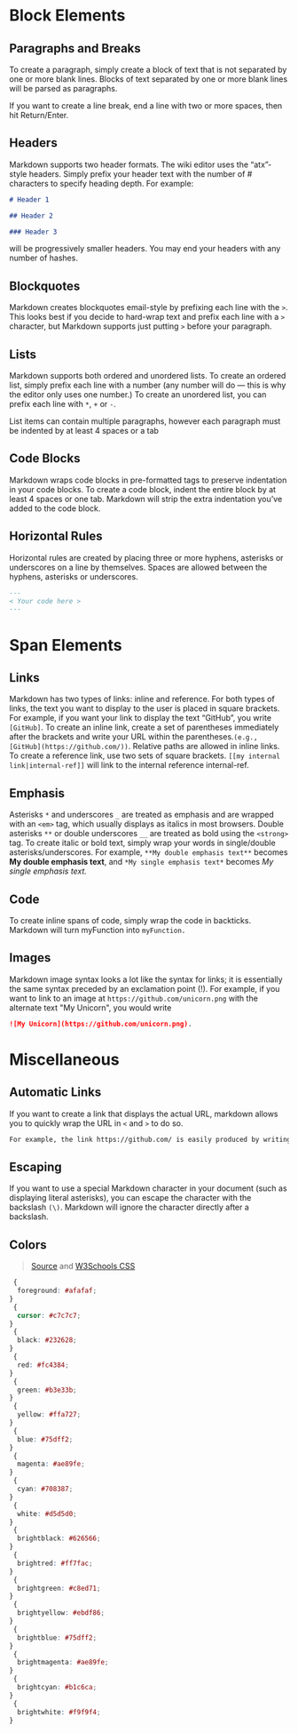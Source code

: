 # Block Elements

## Paragraphs and Breaks

To create a paragraph, simply create a block of text that is not separated by one or more blank lines. Blocks of text separated by one or more blank lines will be parsed as paragraphs.

If you want to create a line break, end a line with two or more spaces, then hit Return/Enter.

## Headers

Markdown supports two header formats. The wiki editor uses the “atx”-style headers. Simply prefix your header text with the number of # characters to specify heading depth. For example:

```md
# Header 1

## Header 2

### Header 3
```

will be progressively smaller headers. You may end your headers with any number of hashes.

## Blockquotes

Markdown creates blockquotes email-style by prefixing each line with the `>`. This looks best if you decide to hard-wrap text and prefix each line with a `>` character, but Markdown supports just putting `>` before your paragraph.

## Lists

Markdown supports both ordered and unordered lists. To create an ordered list, simply prefix each line with a number (any number will do — this is why the editor only uses one number.)
To create an unordered list, you can prefix each line with `*`, `+` or `-`.

List items can contain multiple paragraphs, however each paragraph must be indented by at least 4 spaces or a tab

## Code Blocks

Markdown wraps code blocks in pre-formatted tags to preserve indentation in your code blocks.
To create a code block, indent the entire block by at least 4 spaces or one tab. Markdown will strip the extra indentation you’ve added to the code block.

## Horizontal Rules

Horizontal rules are created by placing three or more hyphens, asterisks or underscores on a line by themselves. Spaces are allowed between the hyphens, asterisks or underscores.

```md
---
< Your code here >
---
```

# Span Elements

## Links

Markdown has two types of links: inline and reference. For both types of links, the text you want to display to the user is placed in square brackets. For example, if you want your link to display the text “GitHub”, you write `[GitHub]`.
To create an inline link, create a set of parentheses immediately after the brackets and write your URL within the parentheses.`(e.g., [GitHub](https://github.com/))`. Relative paths are allowed in inline links.
To create a reference link, use two sets of square brackets. `[[my internal link|internal-ref]]` will link to the internal reference internal-ref.

## Emphasis

Asterisks `*` and underscores `_` are treated as emphasis and are wrapped with an `<em>` tag, which usually displays as italics in most browsers. Double asterisks `**` or double underscores `__` are treated as bold using the `<strong>` tag. To create italic or bold text, simply wrap your words in single/double asterisks/underscores. For example, `**My double emphasis text**` becomes **My double emphasis text**, and `*My single emphasis text*` becomes _My single emphasis text._

## Code

To create inline spans of code, simply wrap the code in backticks.
Markdown will turn myFunction into `myFunction.`

## Images

Markdown image syntax looks a lot like the syntax for links; it is essentially the same syntax preceded by an exclamation point (!). For example, if you want to link to an image at `https://github.com/unicorn.png` with the alternate text "My Unicorn", you would write

```md
![My Unicorn](https://github.com/unicorn.png).
```

# Miscellaneous

## Automatic Links

If you want to create a link that displays the actual URL, markdown allows you to quickly wrap the URL in `<` and `>` to do so.

```md
For example, the link https://github.com/ is easily produced by writing <https://github.com/>
```

## Escaping

If you want to use a special Markdown character in your document (such as displaying literal asterisks), you can escape the character with the backslash `(\)`. Markdown will ignore the character directly after a backslash.

## Colors

> [Source]("https://github.com/faressoft/terminalizer") and [W3Schools CSS]("https://www.w3schools.com/cssref/css_colors.asp")

```css
 {
  foreground: #afafaf;
}
 {
  cursor: #c7c7c7;
}
 {
  black: #232628;
}
 {
  red: #fc4384;
}
 {
  green: #b3e33b;
}
 {
  yellow: #ffa727;
}
 {
  blue: #75dff2;
}
 {
  magenta: #ae89fe;
}
 {
  cyan: #708387;
}
 {
  white: #d5d5d0;
}
 {
  brightblack: #626566;
}
 {
  brightred: #ff7fac;
}
 {
  brightgreen: #c8ed71;
}
 {
  brightyellow: #ebdf86;
}
 {
  brightblue: #75dff2;
}
 {
  brightmagenta: #ae89fe;
}
 {
  brightcyan: #b1c6ca;
}
 {
  brightwhite: #f9f9f4;
}
```
